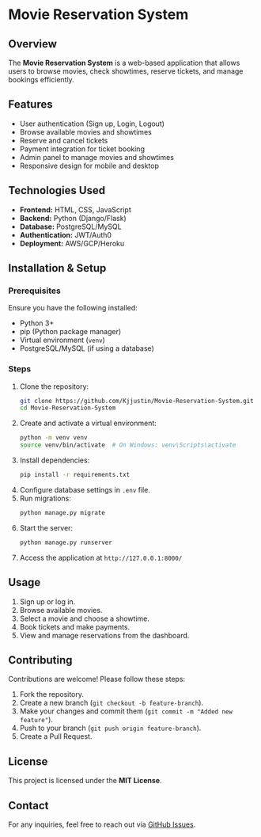 # Movie Reservation System

## Overview
The **Movie Reservation System** is a web-based application that allows users to browse movies, check showtimes, reserve tickets, and manage bookings efficiently.

## Features
- User authentication (Sign up, Login, Logout)
- Browse available movies and showtimes
- Reserve and cancel tickets
- Payment integration for ticket booking
- Admin panel to manage movies and showtimes
- Responsive design for mobile and desktop

## Technologies Used
- **Frontend:** HTML, CSS, JavaScript
- **Backend:** Python (Django/Flask)
- **Database:** PostgreSQL/MySQL
- **Authentication:** JWT/Auth0
- **Deployment:** AWS/GCP/Heroku

## Installation & Setup
### Prerequisites
Ensure you have the following installed:
- Python 3+
- pip (Python package manager)
- Virtual environment (`venv`)
- PostgreSQL/MySQL (if using a database)

### Steps
1. Clone the repository:
   ```sh
   git clone https://github.com/Kjjustin/Movie-Reservation-System.git
   cd Movie-Reservation-System
   ```
2. Create and activate a virtual environment:
   ```sh
   python -m venv venv
   source venv/bin/activate  # On Windows: venv\Scripts\activate
   ```
3. Install dependencies:
   ```sh
   pip install -r requirements.txt
   ```
4. Configure database settings in `.env` file.
5. Run migrations:
   ```sh
   python manage.py migrate
   ```
6. Start the server:
   ```sh
   python manage.py runserver
   ```
7. Access the application at `http://127.0.0.1:8000/`

## Usage
1. Sign up or log in.
2. Browse available movies.
3. Select a movie and choose a showtime.
4. Book tickets and make payments.
5. View and manage reservations from the dashboard.

## Contributing
Contributions are welcome! Please follow these steps:
1. Fork the repository.
2. Create a new branch (`git checkout -b feature-branch`).
3. Make your changes and commit them (`git commit -m "Added new feature"`).
4. Push to your branch (`git push origin feature-branch`).
5. Create a Pull Request.

## License
This project is licensed under the **MIT License**.

## Contact
For any inquiries, feel free to reach out via [GitHub Issues](https://github.com/Kjjustin/Movie-Reservation-System/issues).

